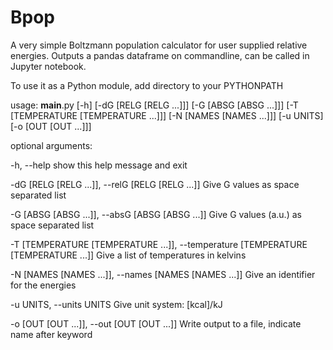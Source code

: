 # Bpop
A very simple Boltzmann population calculator for user supplied relative energies. Outputs a pandas dataframe on commandline, can be called in Jupyter notebook.

To use it as a Python module, add directory to your PYTHONPATH

usage: __main__.py [-h] [-dG [RELG [RELG ...]]] [-G [ABSG [ABSG ...]]] [-T [TEMPERATURE [TEMPERATURE ...]]] [-N [NAMES [NAMES ...]]] [-u UNITS]
                   [-o [OUT [OUT ...]]]

optional arguments:

  -h, --help            show this help message and exit
	
  -dG [RELG [RELG ...]], --relG [RELG [RELG ...]]
                        Give G values as space separated list
												
  -G [ABSG [ABSG ...]], --absG [ABSG [ABSG ...]]
                        Give G values (a.u.) as space separated list
												
  -T [TEMPERATURE [TEMPERATURE ...]], --temperature [TEMPERATURE [TEMPERATURE ...]]
                        Give a list of temperatures in kelvins
												
  -N [NAMES [NAMES ...]], --names [NAMES [NAMES ...]]
                        Give an identifier for the energies
												
  -u UNITS, --units UNITS
                        Give unit system: [kcal]/kJ
												
  -o [OUT [OUT ...]], --out [OUT [OUT ...]]
                        Write output to a file, indicate name after keyword
